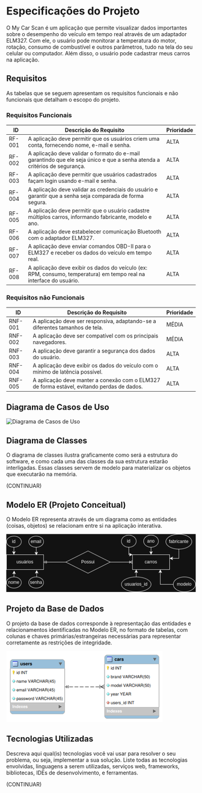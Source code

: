# Especificações do Projeto

O My Car Scan é um aplicação que permite visualizar dados importantes sobre o desempenho do veículo em tempo real através de um adaptador ELM327. Com ele, o usuário pode monitorar a temperatura do motor, rotação, consumo de combustível e outros parâmetros, tudo na tela do seu celular ou computador. Além disso, o usuário pode cadastrar meus carros na aplicação.

## Requisitos

As tabelas que se seguem apresentam os requisitos funcionais e não funcionais que detalham o escopo do projeto.

### Requisitos Funcionais

|ID    | Descrição do Requisito  | Prioridade |
|------|-----------------------------------------|----|
|RF-001| A aplicação deve permitir que os usuários criem uma conta, fornecendo nome, e-mail e senha.| ALTA | 
|RF-002| A aplicação deve validar o formato do e-mail garantindo que ele seja único e que a senha atenda a critérios de segurança.    | ALTA |
|RF-003| A aplicação deve permitir que usuários cadastrados façam login usando e-mail e senha. | ALTA |
|RF-004| A aplicação deve validar as credenciais do usuário e garantir que a senha seja comparada de forma segura. | ALTA |
|RF-005| A aplicação deve permitir que o usuário cadastre múltiplos carros, informando fabricante, modelo e ano. | ALTA |
|RF-006| A aplicação deve estabelecer comunicação Bluetooth com o adaptador ELM327. | ALTA |
|RF-007| A aplicação deve enviar comandos OBD-II para o ELM327 e receber os dados do veículo em tempo real. | ALTA |
|RF-008| A aplicação deve exibir os dados do veículo (ex: RPM, consumo, temperatura) em tempo real na interface do usuário. | ALTA |

### Requisitos não Funcionais

|ID     | Descrição do Requisito  |Prioridade |
|-------|-------------------------|----|
|RNF-001| A aplicação deve ser responsiva, adaptando-se a diferentes tamanhos de tela. | MÉDIA | 
|RNF-002| A aplicação deve ser compatível com os principais navegadores. |  MÉDIA | 
|RNF-003| A aplicação deve garantir a segurança dos dados do usuário. |  ALTA |
|RNF-004| A aplicação deve exibir os dados do veículo com o mínimo de latência possível. |  ALTA |
|RNF-005| A aplicação deve manter a conexão com o ELM327 de forma estável, evitando perdas de dados. |  ALTA |

## Diagrama de Casos de Uso
 
<img src="./img/diagramaCasoDeUso.png" alt="Diagrama de Casos de Uso">

## Diagrama de Classes

O diagrama de classes ilustra graficamente como será a estrutura do software, e como cada uma das classes da sua estrutura estarão interligadas. Essas classes servem de modelo para materializar os objetos que executarão na memória.

(CONTINUAR)

## Modelo ER (Projeto Conceitual)

O Modelo ER representa através de um diagrama como as entidades (coisas, objetos) se relacionam entre si na aplicação interativa.

<img src="./img/modeloEr.png" alt="Modelo ER">

## Projeto da Base de Dados

O projeto da base de dados corresponde à representação das entidades e relacionamentos identificadas no Modelo ER, no formato de tabelas, com colunas e chaves primárias/estrangeiras necessárias para representar corretamente as restrições de integridade.
 
<img src="./img/projetoDaBaseDeDados.png" alt="Projeto da Base de Dados">

## Tecnologias Utilizadas

Descreva aqui qual(is) tecnologias você vai usar para resolver o seu problema, ou seja, implementar a sua solução. Liste todas as tecnologias envolvidas, linguagens a serem utilizadas, serviços web, frameworks, bibliotecas, IDEs de desenvolvimento, e ferramentas.

(CONTINUAR)
 
